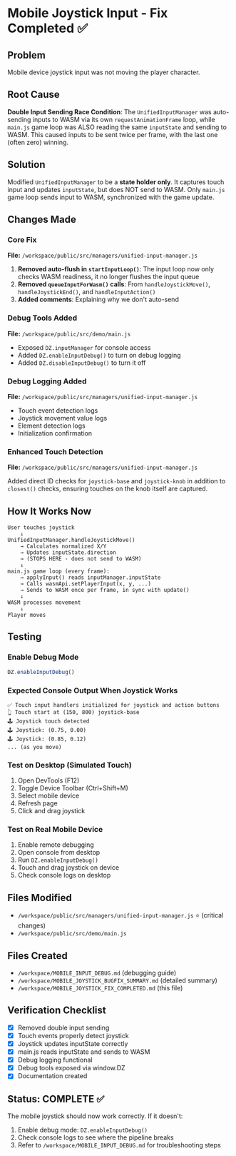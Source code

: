 # Mobile Joystick Input - Fix Completed ✅

## Problem
Mobile device joystick input was not moving the player character.

## Root Cause
**Double Input Sending Race Condition**: The `UnifiedInputManager` was auto-sending inputs to WASM via its own `requestAnimationFrame` loop, while `main.js` game loop was ALSO reading the same `inputState` and sending to WASM. This caused inputs to be sent twice per frame, with the last one (often zero) winning.

## Solution
Modified `UnifiedInputManager` to be a **state holder only**. It captures touch input and updates `inputState`, but does NOT send to WASM. Only `main.js` game loop sends input to WASM, synchronized with the game update.

## Changes Made

### Core Fix
**File:** `/workspace/public/src/managers/unified-input-manager.js`

1. **Removed auto-flush in `startInputLoop()`**: The input loop now only checks WASM readiness, it no longer flushes the input queue
2. **Removed `queueInputForWasm()` calls**: From `handleJoystickMove()`, `handleJoystickEnd()`, and `handleInputAction()`
3. **Added comments**: Explaining why we don't auto-send

### Debug Tools Added
**File:** `/workspace/public/src/demo/main.js`

- Exposed `DZ.inputManager` for console access
- Added `DZ.enableInputDebug()` to turn on debug logging
- Added `DZ.disableInputDebug()` to turn it off

### Debug Logging Added
**File:** `/workspace/public/src/managers/unified-input-manager.js`

- Touch event detection logs
- Joystick movement value logs
- Element detection logs
- Initialization confirmation

### Enhanced Touch Detection
**File:** `/workspace/public/src/managers/unified-input-manager.js`

Added direct ID checks for `joystick-base` and `joystick-knob` in addition to `closest()` checks, ensuring touches on the knob itself are captured.

## How It Works Now

```
User touches joystick
    ↓
UnifiedInputManager.handleJoystickMove()
    → Calculates normalized X/Y
    → Updates inputState.direction
    → (STOPS HERE - does not send to WASM)
    ↓
main.js game loop (every frame):
    → applyInput() reads inputManager.inputState
    → Calls wasmApi.setPlayerInput(x, y, ...)
    → Sends to WASM once per frame, in sync with update()
    ↓
WASM processes movement
    ↓
Player moves
```

## Testing

### Enable Debug Mode
```javascript
DZ.enableInputDebug()
```

### Expected Console Output When Joystick Works
```
✅ Touch input handlers initialized for joystick and action buttons
👆 Touch start at (150, 800) joystick-base
🕹️ Joystick touch detected
🕹️ Joystick: (0.75, 0.00)
🕹️ Joystick: (0.85, 0.12)
... (as you move)
```

### Test on Desktop (Simulated Touch)
1. Open DevTools (F12)
2. Toggle Device Toolbar (Ctrl+Shift+M)
3. Select mobile device
4. Refresh page
5. Click and drag joystick

### Test on Real Mobile Device
1. Enable remote debugging
2. Open console from desktop
3. Run `DZ.enableInputDebug()`
4. Touch and drag joystick on device
5. Check console logs on desktop

## Files Modified
- `/workspace/public/src/managers/unified-input-manager.js` ⭐ (critical changes)
- `/workspace/public/src/demo/main.js`

## Files Created
- `/workspace/MOBILE_INPUT_DEBUG.md` (debugging guide)
- `/workspace/MOBILE_JOYSTICK_BUGFIX_SUMMARY.md` (detailed summary)
- `/workspace/MOBILE_JOYSTICK_FIX_COMPLETED.md` (this file)

## Verification Checklist
- [x] Removed double input sending
- [x] Touch events properly detect joystick
- [x] Joystick updates inputState correctly
- [x] main.js reads inputState and sends to WASM
- [x] Debug logging functional
- [x] Debug tools exposed via window.DZ
- [x] Documentation created

## Status: COMPLETE ✅

The mobile joystick should now work correctly. If it doesn't:
1. Enable debug mode: `DZ.enableInputDebug()`
2. Check console logs to see where the pipeline breaks
3. Refer to `/workspace/MOBILE_INPUT_DEBUG.md` for troubleshooting steps